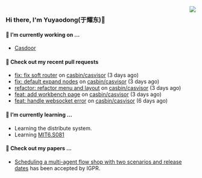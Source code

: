 <img align="right" src="https://github-readme-stats.vercel.app/api?username=leo220yuyaodog&show_icons=true&icon_color=805AD5&text_color=718096&bg_color=ffffff&hide_title=true" />

### Hi there, I'm Yuyaodong(于耀东)👋
#### 🔭 I’m currently working on ...
- [Casdoor](https://github.com/casdoor)

#### 🔨 Check out my recent pull requests

- [fix: fix soft router](https://github.com/casbin/casvisor/pull/50) on [casbin/casvisor](https://github.com/casbin/casvisor) (3 days ago)
- [fix: default expand nodes](https://github.com/casbin/casvisor/pull/49) on [casbin/casvisor](https://github.com/casbin/casvisor) (3 days ago)
- [refactor: refactor menu and layout](https://github.com/casbin/casvisor/pull/48) on [casbin/casvisor](https://github.com/casbin/casvisor) (3 days ago)
- [feat: add workbench page](https://github.com/casbin/casvisor/pull/47) on [casbin/casvisor](https://github.com/casbin/casvisor) (3 days ago)
- [feat: handle websocket error](https://github.com/casbin/casvisor/pull/42) on [casbin/casvisor](https://github.com/casbin/casvisor) (6 days ago)

#### 🌱 I’m currently learning ...
- Learning the distribute system.
- Learning [MIT6.S081](https://pdos.csail.mit.edu/6.828/2021/schedule.html)

#### 📜 Check out my papers ...
- [Scheduling a multi-agent flow shop with two scenarios and release dates](https://www.tandfonline.com/doi/full/10.1080/00207543.2023.2188646) has been accepted by IGPR.


